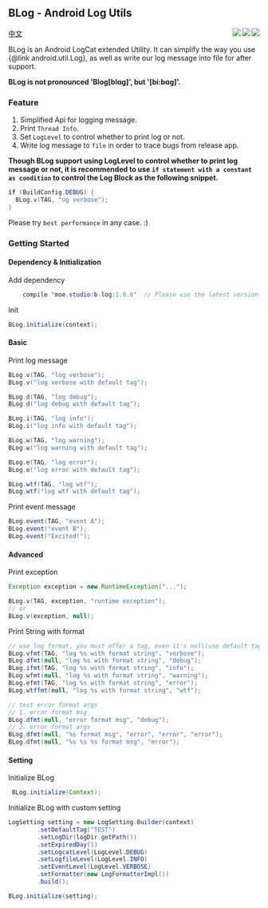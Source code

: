 
## BLog - Android Log Utils
[中文](/README_CN.md)
<img align="right" src="https://img.shields.io/badge/minSdk-9-brightgreen.svg"/>
<img align="right" src="https://api.bintray.com/packages/kaedea/moe-studio/b-log/images/download.svg" href = "https://bintray.com/kaedea/moe-studio/b-log/_latestVersion"/>
<img align="right" src="https://img.shields.io/hexpm/l/plug.svg"/>

BLog is an Android LogCat extended Utility. It can simplify the way you use
{@link android.util.Log}, as well as write our log message into file for after support.

**BLog is not pronounced 'Blog[blɑg]', but '[bi:bɑg]'.**


### Feature
 1. Simplified Api for logging message.
 2. Print `Thread Info`.
 3. Set `LogLevel` to control whether to print log or not.
 4. Write log message to `file` in order to trace bugs from release app.

**Though BLog support using LogLevel to control whether to print log message or
not, it is recommended to use `if statement with a constant as condition` to
control the Log Block as the following snippet.**

```java
if (BuildConfig.DEBUG) {
  BLog.v(TAG, "og verbose");
}
```

Please try `best performance` in any case. :)


### Getting Started
#### Dependency & Initialization
Add dependency
```java
    compile 'moe.studio:b-log:1.0.0'  // Please use the latest version
```
Init
```java
BLog.initialize(context);
```

#### Basic
Print log message
```java
BLog.v(TAG, "log verbose");
BLog.v("log verbose with default tag");

BLog.d(TAG, "log debug");
BLog.d("log debug with default tag");

BLog.i(TAG, "log info");
BLog.i("log info with default tag");

BLog.w(TAG, "log warning");
BLog.w("log warning with default tag");

BLog.e(TAG, "log error");
BLog.e("log error with default tag");

BLog.wtf(TAG, "log wtf");
BLog.wtf("log wtf with default tag");
```

Print event message
```java
BLog.event(TAG, "event A");
BLog.event("event B");
BLog.event("Excited!");
```


#### Advanced
Print exception
```java
Exception exception = new RuntimeException("...");

BLog.v(TAG, exception, "runtime exception");
// or
BLog.v(exception, null);
```

Print String with format
```java
// use log format, you must offer a tag, even it's null(use default tag)
BLog.vfmt(TAG, "log %s with format string", "verbose");
BLog.dfmt(null, "log %s with format string", "debug");
BLog.ifmt(TAG, "log %s with format string", "info");
BLog.wfmt(null, "log %s with format string", "warning");
BLog.efmt(TAG, "log %s with format string", "error");
BLog.wtffmt(null, "log %s with format string", "wtf");

// test error format args
// 1. error format msg
BLog.dfmt(null, "error format msg", "debug");
// 2. error format args
BLog.dfmt(null, "%s format msg", "error", "error", "error");
BLog.dfmt(null, "%s %s %s format msg", "error");
```


#### Setting
Initialize BLog
```java
 BLog.initialize(Context);
```

Initialize BLog with custom setting
```java
LogSetting setting = new LogSetting.Builder(context)
        .setDefaultTag("TEST")
        .setLogDir(logDir.getPath())
        .setExpiredDay(1)
        .setLogcatLevel(LogLevel.DEBUG)
        .setLogfileLevel(LogLevel.INFO)
        .setEventLevel(LogLevel.VERBOSE)
        .setFormatter(new LogFormatterImpl())
        .build();

BLog.initialize(setting);
```
